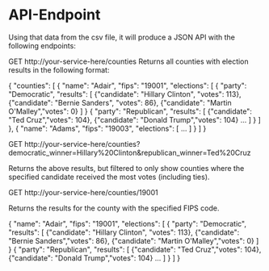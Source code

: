 # API-Endpoint
Using that data from the csv file, it will produce a JSON API with the following endpoints:

GET http://your-service-here/counties 
Returns all counties with election results in the following format:

{
  "counties": [
    {
      "name": "Adair",
      "fips": "19001",
      "elections": [
        {
          "party": "Democratic",
          "results": [
            {"candidate": "Hillary Clinton", "votes": 113},
            {"candidate": "Bernie Sanders", "votes": 86},
            {"candidate": "Martin O'Malley","votes": 0}
          ]
        }
        {
          "party": "Republican",
          "results": [
            {"candidate": "Ted Cruz","votes": 104},
            {"candidate": "Donald Trump","votes": 104}
            ...
          ]
        }
      ]
    },
    {
      "name": "Adams",
      "fips": "19003",
      "elections": [
        ...
      ]
    }
  ]
}




GET http://your-service-here/counties?democratic_winner=Hillary%20Clinton&republican_winner=Ted%20Cruz
	
Returns the above results, but filtered to only show counties where the specified candidate received the most votes (including ties).




GET http://your-service-here/counties/19001

Returns the results for the county with the specified FIPS code.

{
  "name": "Adair",
  "fips": "19001",
  "elections": [
    {
      "party": "Democratic",
      "results": [
        {"candidate": "Hillary Clinton", "votes": 113},
        {"candidate": "Bernie Sanders","votes": 86},
        {"candidate": "Martin O'Malley","votes": 0}
      ]
    }
    {
      "party": "Republican",
      "results": [
        {"candidate": "Ted Cruz","votes": 104},
        {"candidate": "Donald Trump","votes": 104}
        ...
      ]
    }
  ]
}

